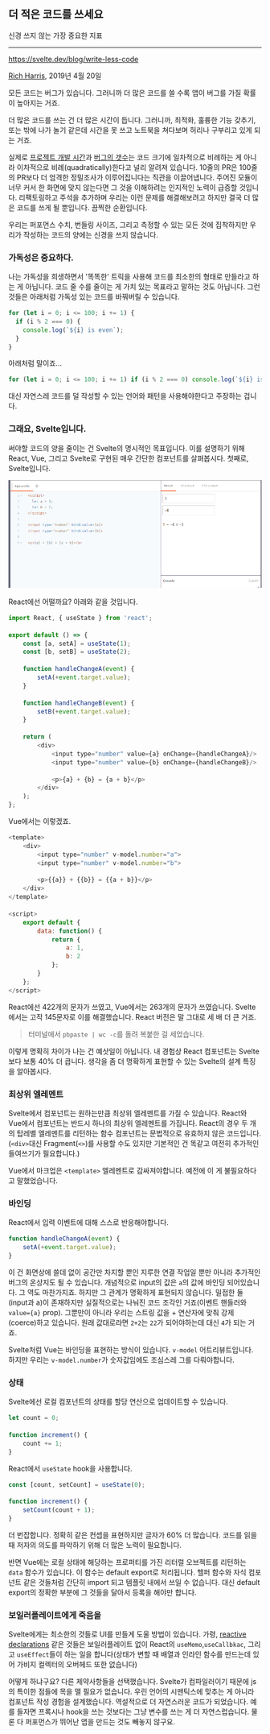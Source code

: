 ## 더 적은 코드를 쓰세요

신경 쓰지 않는 가장 중요한 지표

---

https://svelte.dev/blog/write-less-code

[Rich Harris](https://twitter.com/Rich_Harris), 2019년 4월 20일

모든 코드는 버그가 있습니다. 그러니까 더 많은 코드를 쓸 수록 앱이 버그를 가질 확률이 높아지는 거죠.

더 많은 코드를 쓰는 건 더 많은 시간이 듭니다. 그러니까, 최적화, 훌륭한 기능 갖추기, 또는 밖에 나가 놀기 같은데 시간을 못 쓰고 노트북을 쳐다보며 허리나 구부리고 있게 되는 거죠.

실제로 [프로젝트 개발 시간](https://blog.codinghorror.com/diseconomies-of-scale-and-lines-of-code/)과 [버그의 갯수](https://www.mayerdan.com/ruby/2012/11/11/bugs-per-line-of-code-ratio)는 코드 크기에 일차적으로 비례하는 게 아니라 이차적으로 비례(quadratically)한다고 널리 알려져 있습니다. 10줄의 PR은 100줄의 PR보다 더 엄격한 정밀조사가 이루어집니다는 직관을 이끌어냅니다. 주어진 모듈이 너무 커서 한 화면에 맞지 않는다면 그 것을 이해하려는 인지적인 노력이 급증할 것입니다. 리팩토링하고 주석을 추가하며 우리는 이런 문제를 해결해보려고 하지만 결국 더 많은 코드를 쓰게 될 뿐입니다. 끔찍한 순환입니다.

우리는 퍼포먼스 수치, 번들링 사이즈, 그리고 측정할 수 있는 모든 것에 집착하지만 우리가 작성하는 코드의 양에는 신경을 쓰지 않습니다.

### 가독성은 중요하다.

나는 가독성을 희생하면서 '똑똑한' 트릭을 사용해 코드를 최소한의 형태로 만들라고 하는 게 아닙니다. 코드 줄 수를 줄이는 게 가치 있는 목표라고 말하는 것도 아닙니다. 그런 것들은 아래처럼 가독성 있는 코드를 바꿔버릴 수 있습니다.

```js
for (let i = 0; i <= 100; i += 1) {
  if (i % 2 === 0) {
    console.log(`${i} is even`);
  }
}
```

아래처럼 말이죠...

```js
for (let i = 0; i <= 100; i += 1) if (i % 2 === 0) console.log(`${i} is even`);
```

대신 자연스레 코드를 덜 작성할 수 있는 언어와 패턴을 사용해야한다고 주장하는 겁니다.

### 그래요, Svelte입니다.

써야할 코드의 양을 줄이는 건 Svelte의 명시적인 목표입니다. 이를 설명하기 위해 React, Vue, 그리고 Svelte로 구현된 매우 간단한 컴포넌트를 살펴봅시다. 첫째로, Svelte입니다.

![svelte 샘플](./images/svelteSample.jpg)

React에선 어떨까요? 아래와 같을 것입니다.

```js
import React, { useState } from 'react';

export default () => {
	const [a, setA] = useState(1);
	const [b, setB] = useState(2);

	function handleChangeA(event) {
		setA(+event.target.value);
	}

	function handleChangeB(event) {
		setB(+event.target.value);
	}

	return (
		<div>
			<input type="number" value={a} onChange={handleChangeA}/>
			<input type="number" value={b} onChange={handleChangeB}/>

			<p>{a} + {b} = {a + b}</p>
		</div>
	);
};
```

Vue에서는 이렇겠죠.

```js
<template>
	<div>
		<input type="number" v-model.number="a">
		<input type="number" v-model.number="b">

		<p>{{a}} + {{b}} = {{a + b}}</p>
	</div>
</template>

<script>
	export default {
		data: function() {
			return {
				a: 1,
				b: 2
			};
		}
	};
</script>
```

React에선 422개의 문자가 쓰였고, Vue에서는 263개의 문자가 쓰였습니다. Svelte에서는 고작 145문자로 이를 해결했습니다. React 버전은 말 그대로 세 배 더 큰 거죠.

> 터미널에서 `pbpaste | wc -c`를 돌려 복붙한 걸 세었습니다.

이렇게 명확히 차이가 나는 건 예삿일이 아닙니다. 내 경험상 React 컴포넌트는 Svelte보다 보통 40% 더 큽니다. 생각을 좀 더 명확하게 표현할 수 있는 Svelte의 설계 특징을 알아봅시다.

### 최상위 엘레멘트

Svelte에서 컴포넌트는 원하는만큼 최상위 엘레멘트를 가질 수 있습니다. React와 Vue에서 컴포넌트는 반드시 하나의 최상위 엘레멘트를 가집니다. React의 경우 두 개의 탑레벨 엘레멘트를 리턴하는 함수 컴포넌트는 문법적으로 유효하지 않은 코드입니다. (`<div>`대신 Fragment(`<>`)를 사용할 수도 있지만 기본적인 건 똑같고 여전히 추가적인 들여쓰기가 필요합니다.)

Vue에서 마크업은 `<template>` 엘레멘트로 감싸져야합니다. 예전에 이 게 불필요하다고 말했었습니다.

### 바인딩

React에서 입력 이벤트에 대해 스스로 반응해야합니다.

```js
function handleChangeA(event) {
	setA(+event.target.value);
}
```

이 건 화면상에 쓸데 없이 공간만 차지할 뿐인 지루한 연결 작업일 뿐만 아니라 추가적인 버그의 온상지도 될 수 있습니다. 개념적으로 input의 값은 `a`의 값에 바인딩 되어있습니다. 그 역도 마찬가지죠. 하지만 그 관계가 명확하게 표현되지 않습니다. 밀접한 둘(input과 a)이 존재하지만 실질적으로는 나눠진 코드 조각인 거죠(이벤트 핸들러와 `value={a}` prop). 그뿐만이 아니라 우리는 스트링 값을 + 연산자에 맞춰 강제(coerce)하고 있습니다. 원래 값대로라면 `2+2`는 `22`가 되어야하는데 대신 `4`가 되는 거죠.

Svelte처럼 Vue는 바인딩을 표현하는 방식이 있습니다. `v-model` 어트리뷰트입니다. 하지만 우리는 `v-model.number`가 숫자값임에도 조심스레 그를 다뤄야합니다. 


### 상태

Svelte에선 로컬 컴포넌트의 상태를 할당 연산으로 업데이트할 수 있습니다.

```js
let count = 0;

function increment() {
	count += 1;
}
```

React에서 `useState` hook을 사용합니다.

```js
const [count, setCount] = useState(0);

function increment() {
	setCount(count + 1);
}
```

더 번잡합니다. 정확히 같은 컨셉을 표현하지만 글자가 60% 더 많습니다. 코드를 읽을 때 저자의 의도를 파악하기 위해 더 많은 노력이 필요합니다.

반면 Vue에는 로컬 상태에 해당하는 프로퍼티를 가진 리터럴 오브젝트를 리턴하는 `data` 함수가 있습니다. 이 함수는 default export로 처리됩니다. 헬퍼 함수와 자식 컴포넌트 같은 것들처럼 간단히 import 되고 템플릿 내에서 쓰일 수 없습니다. 대신 default export의 정확한 부분에 그 것들을 달아서 등록을 해야만 합니다.

### 보일러플레이트에게 죽음을

Svelte에게는 최소한의 것들로 UI를 만들게 도울 방법이 있습니다. 가령, [reactive declarations](https://svelte.dev/tutorial/reactive-declarations) 같은 것들은 보일러플레이트 없이 React의 `useMemo`,`useCallbkac`, 그리고 `useEffect`들이 하는 일을 합니다(상태가 변할 때 배열과 인라인 함수를 만드는데 있어 가비지 컬렉터의 오버헤드 또한 없습니다)

어떻게 하냐구요? 다른 제약사항들을 선택했습니다. Svelte가 컴파일러이기 때문에 js의 특이한 점들에 목을 맬 필요가 없습니다. 우린 언어의 시맨틱스에 맞추는 게 아니라 컴포넌트 작성 경험을 설계했습니다. 역설적으로 더 자연스러운 코드가 되었습니다. 예를 들자면 프록시나 hook을 쓰는 것보다는 그냥 변수를 쓰는 게 더 자연스럽습니다. 물론 다 퍼포먼스가 뛰어난 앱을 만드는 것도 빼놓지 않구요.
